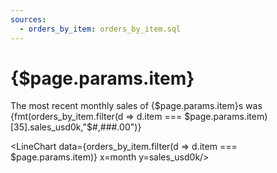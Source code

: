 ```yaml
---
sources:
  - orders_by_item: orders_by_item.sql
---
```


# {$page.params.item}


The most recent monthly sales of {$page.params.item}s was {fmt(orders_by_item.filter(d => d.item === $page.params.item)[35].sales_usd0k,"$#,###.00")}


<LineChart data={orders_by_item.filter(d => d.item === $page.params.item)} x=month y=sales_usd0k/>

